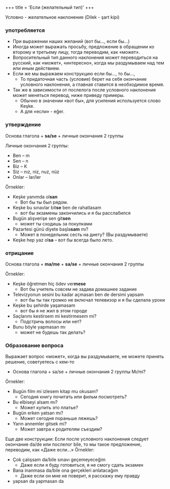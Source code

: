+++
title = 'Если (желательный тип)'
+++

Условно - желательное наклонение
(Dilek - şart kipi)

### употребляется

- При выражении наших желаний (вот бы…, если бы…)
- Иногда может выражать просьбу, предложение в обращении ко второму и третьему лицу, тогда переводим, как «может».
- Вопросительный тип данного наклонения может переводиться на русский, как «может», «интересно», когда мы раздумываем над тем или иным действием.
- Если же мы выражаем конструкцию если бы…, то бы…,
  - То придаточная часть (условие) берет на себя окончание условного наклонения, а главная ставится в необходимое время.
- Так же в зависимости от послелога после условного наклонения может меняться перевод, ниже приведу примеры.
  - Обычно в значении «вот бы», для усиления используется слово Keşke.
  - A для «если» - eğer.
  
### утверждение
Основа глагола + **sa/se** + личные окончания 2 группы

Личные окончания 2 группы:
- Ben – m
- Sen – n
- Biz – K
- Siz – nız, niz, nuz, nüz
- Onlar – lar/ler

Örnekler:
- Keşke yanımda ol**san** 
  - Вот бы ты был рядом.
- Keşke bu sınavlar bit**se** ben de rahatlasam 
  - вот бы экзамены закончились и я бы расслабился
- Bugün alışverişe sen git**sen** 
  - может ты сходишь за покупками
- Pazartesi günü diyete başla**sam** mı? 
  - Может в понедельник сесть на диету? (Вы раздумываете)
- Keşke hep yaz ol**sa** – вот бы всегда было лето.

### отрицание
Основа глагола + **ma/me** + **sa/se** + личные окончания 2 группы

Örnekler:

- Keşke öğretmen hiç ödev ver**mese** 
  - Вот бы учитель совсем не задава домашнее задание
- Televizyonun sesini bu kadar açmasan ben de dersimi yapsam 
  - вот бы ты так громко не включал телевизор и я бы сделала уроки
- Keşke bu şehirde yaşamasam 
  - вот бы я не жил в этом городе
- Saçlarımı kestirsem mi kestirmesem mi? 
  - Подстричь волосы или нет?
- Bunu böyle yapmasan mı 
  - может не будешь так делать?

### Образование вопроса

Выражает вопрос «может», когда вы раздумываете, не можете принять решение, советуетесь с кем-то
 - Основа глагола + sa/se + личные окончания 2 группы     Mı/mi?
 
Örnekler:
- Bugün film mi izlesem kitap mu okusam? 
  - Сегодня книгу почитать или фильм посмотреть?
- Bu elbiseyi alsam mı? 
  - Может купить это платье?
- Bugün erken yatsan mı? 
  - Может сегодня пораньше ляжешь?
- Yarın annemler gitsek mi? 
  - Может завтра к родителям съездим?

Еще две конструкции:
Если после условного наклонения следует окончание da/de или послелог bile, то мы такое предложение, переводим, как «Даже если…»
Örnekler:

- Çok çalışsam da/bile sınavı geçemeyeceğim 
  - Даже если я буду готовиться, я не смогу сдать экзамен
- Bana inanmasa da/bile ona gerçekleri anlatacağım 
  - Даже если он мне не поверит, я расскажу ему правду
- yapsan da yapmasan da
